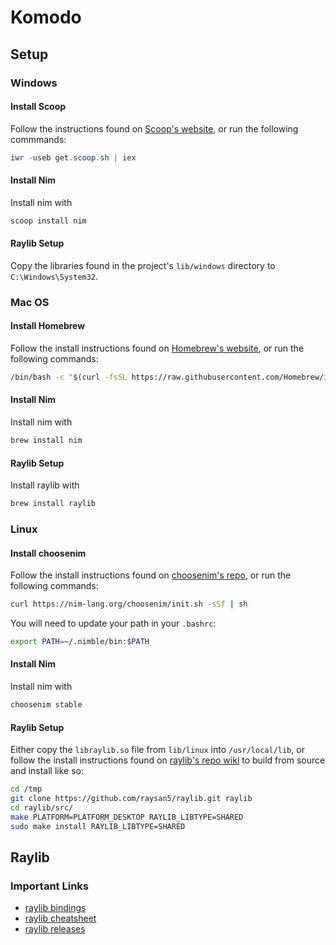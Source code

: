 # Komodo

## Setup

### Windows

#### Install Scoop
Follow the instructions found on [Scoop's website](https://scoop.sh), or run the following commmands:
```PowerShell
iwr -useb get.scoop.sh | iex
```

#### Install Nim
Install nim with
```PowerShell
scoop install nim
```

#### Raylib Setup
Copy the libraries found in the project's `lib/windows` directory to `C:\Windows\System32`.

### Mac OS

#### Install Homebrew
Follow the install instructions found on [Homebrew's website](https://brew.sh), or run the following commands:
```bash
/bin/bash -c "$(curl -fsSL https://raw.githubusercontent.com/Homebrew/install/HEAD/install.sh)"
```

#### Install Nim
Install nim with
```bash
brew install nim
```

#### Raylib Setup
Install raylib with 
```bash
brew install raylib
```

### Linux

#### Install choosenim
Follow the install instructions found on [choosenim's repo](https://github.com/dom96/choosenim), or run the following commands:
```bash
curl https://nim-lang.org/choosenim/init.sh -sSf | sh
```
You will need to update your path in your `.bashrc`:
```bash
export PATH=~/.nimble/bin:$PATH
```

#### Install Nim
Install nim with
```bash
choosenim stable
```

#### Raylib Setup
Either copy the `libraylib.so` file from `lib/linux` into `/usr/local/lib`, or follow the install instructions found on [raylib's repo wiki](https://github.com/raysan5/raylib/wiki/Working-on-GNU-Linux) to build from source and install like so:
```bash
cd /tmp
git clone https://github.com/raysan5/raylib.git raylib
cd raylib/src/
make PLATFORM=PLATFORM_DESKTOP RAYLIB_LIBTYPE=SHARED
sudo make install RAYLIB_LIBTYPE=SHARED
```

## Raylib
### Important Links
* [raylib bindings](https://github.com/Guevara-chan/Raylib-Forever)
* [raylib cheatsheet](https://www.raylib.com/cheatsheet/cheatsheet.html)
* [raylib releases](https://github.com/raysan5/raylib/releases)